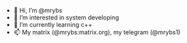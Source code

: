 - 👋 Hi, I’m @mrybs
- 👀 I’m interested in system developing
- 🌱 I’m currently learning с++
- 📫 My matrix (@mrybs:matrix.org), my telegram (@mrybs1)

<!---
mrybs/mrybs is a ✨ special ✨ repository because its `README.md` (this file) appears on your GitHub profile.
You can click the Preview link to take a look at your changes.
--->
